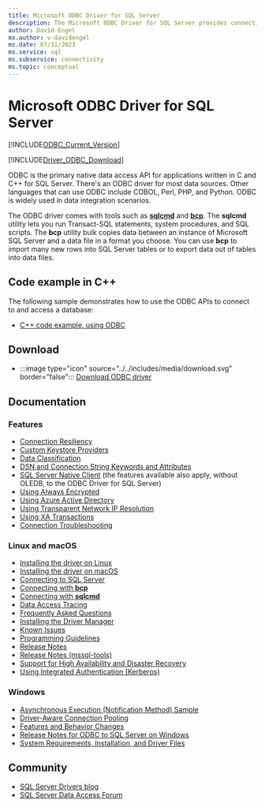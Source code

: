 ```yaml
---
title: Microsoft ODBC Driver for SQL Server
description: The Microsoft ODBC Driver for SQL Server provides connectivity to SQL Server and Azure SQL Database via standard ODBC APIs.
author: David-Engel
ms.author: v-davidengel
ms.date: 07/31/2023
ms.service: sql
ms.subservice: connectivity
ms.topic: conceptual
---
```

# Microsoft ODBC Driver for SQL Server

[!INCLUDE[ODBC_Current_Version](../../includes/odbc-latest-release.md)]

[!INCLUDE[Driver_ODBC_Download](../../includes/driver_odbc_download.md)]

ODBC is the primary native data access API for applications written in C and C++ for SQL Server. There's an ODBC driver for most data sources. Other languages that can use ODBC include COBOL, Perl, PHP, and Python. ODBC is widely used in data integration scenarios.

The ODBC driver comes with tools such as [**sqlcmd**](../../tools/sqlcmd/sqlcmd-utility.md) and [**bcp**](../../tools/bcp-utility.md). The **sqlcmd** utility lets you run Transact-SQL statements, system procedures, and SQL scripts. The **bcp** utility bulk copies data between an instance of Microsoft SQL Server and a data file in a format you choose. You can use **bcp** to import many new rows into SQL Server tables or to export data out of tables into data files.  

## Code example in C++

The following sample demonstrates how to use the ODBC APIs to connect to and access a database:

- [C++ code example, using ODBC](../../odbc/reference/sample-odbc-program.md)

## Download

- :::image type="icon" source="../../includes/media/download.svg" border="false"::: [Download ODBC driver](download-odbc-driver-for-sql-server.md)

## Documentation

### Features

- [Connection Resiliency](connection-resiliency.md)
- [Custom Keystore Providers](custom-keystore-providers.md)
- [Data Classification](data-classification.md)
- [DSN and Connection String Keywords and Attributes](dsn-connection-string-attribute.md)
- [SQL Server Native Client](../../relational-databases/native-client/features/sql-server-native-client-features.md) (the features available also apply, without OLEDB, to the ODBC Driver for SQL Server)
- [Using Always Encrypted](using-always-encrypted-with-the-odbc-driver.md)
- [Using Azure Active Directory](using-azure-active-directory.md)
- [Using Transparent Network IP Resolution](using-transparent-network-ip-resolution.md)
- [Using XA Transactions](use-xa-with-dtc.md)
- [Connection Troubleshooting](connection-troubleshooting.md)

### Linux and macOS

- [Installing the driver on Linux](linux-mac/installing-the-microsoft-odbc-driver-for-sql-server.md)
- [Installing the driver on macOS](linux-mac/install-microsoft-odbc-driver-sql-server-macos.md)
- [Connecting to SQL Server](linux-mac/connection-string-keywords-and-data-source-names-dsns.md)
- [Connecting with **bcp**](linux-mac/connecting-with-bcp.md)
- [Connecting with **sqlcmd**](linux-mac/connecting-with-sqlcmd.md)
- [Data Access Tracing](linux-mac/data-access-tracing-with-the-odbc-driver-on-linux.md)
- [Frequently Asked Questions](linux-mac/frequently-asked-questions-faq-for-odbc-linux.yml)
- [Installing the Driver Manager](linux-mac/installing-the-driver-manager.md)
- [Known Issues](linux-mac/known-issues-in-this-version-of-the-driver.md)
- [Programming Guidelines](linux-mac/programming-guidelines.md)
- [Release Notes](linux-mac/release-notes-odbc-sql-server-linux-mac.md)
- [Release Notes (mssql-tools)](linux-mac/release-notes-tools.md)
- [Support for High Availability and Disaster Recovery](linux-mac/odbc-driver-on-linux-support-for-high-availability-disaster-recovery.md)
- [Using Integrated Authentication (Kerberos)](linux-mac/using-integrated-authentication.md)

### Windows

- [Asynchronous Execution (Notification Method) Sample](windows/asynchronous-execution-notification-method-sample.md)
- [Driver-Aware Connection Pooling](windows/driver-aware-connection-pooling-in-the-odbc-driver-for-sql-server.md)
- [Features and Behavior Changes](windows/features-of-the-microsoft-odbc-driver-for-sql-server-on-windows.md)
- [Release Notes for ODBC to SQL Server on Windows](windows/release-notes-odbc-sql-server-windows.md)
- [System Requirements, Installation, and Driver Files](windows/system-requirements-installation-and-driver-files.md)

## Community

- [SQL Server Drivers blog](https://techcommunity.microsoft.com/t5/SQL-Server/bg-p/SQLServer/label-name/SQLServerDrivers)  
- [SQL Server Data Access Forum](https://social.technet.microsoft.com/Forums/en/sqldataaccess/threads)
